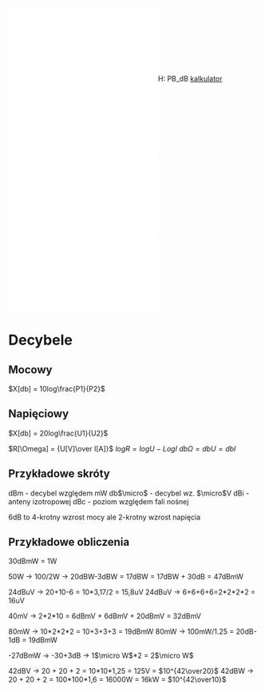 ![Wykład decybele_konspekt_eportal](Notatki/Semestr%201/Miernictwo%20w%20informatyce%20i%20telekomunikacji/Wyk%C5%82ady/Wyk%C5%82ad%205/Wyk%C5%82ad%20decybele_konspekt_eportal.pdf)H: PB_dB
[kalkulator](https://www.rohde-schwarz.com/pt/applications/db-calculator-application-note_56280-15492.html)
![Materia_y_dodatkowe_z_dB_Piotr_Komur_Kalkulator_decybelowy_Elektronika_Praktyczna_ (1)](Materia_y_dodatkowe_z_dB_Piotr_Komur_Kalkulator_decybelowy_Elektronika_Praktyczna_%20(1).pdf)
![Decybele](Notatki/Semestr%201/Miernictwo%20w%20informatyce%20i%20telekomunikacji/Wyk%C5%82ady/Wyk%C5%82ad%205/Decybele.pdf)
![Materia_y_dodatkowe_z_dB_Piotr_Komur_Kalkulator_decybelowy_Elektronika_Praktyczna_ (1)](Notatki/Semestr%201/Miernictwo%20w%20informatyce%20i%20telekomunikacji/Wyk%C5%82ady/Wyk%C5%82ad%205/Materia_y_dodatkowe_z_dB_Piotr_Komur_Kalkulator_decybelowy_Elektronika_Praktyczna_%20(1).pdf)

# Decybele

## Mocowy
$X[db] = 10log\frac{P1}{P2}$


## Napięciowy
$X[db] = 20log\frac{U1}{U2}$



$R[\Omega] = {U[V]\over I[A]}$
$logR=logU-LogI$
$db\Omega=dbU=dbI$

## Przykładowe skróty
dBm - decybel względem mW
db$\micro$ - decybel wz. $\micro$V
dBi - anteny izotropowej
dBc - poziom względem fali nośnej

6dB to 4-krotny wzrost mocy ale 2-krotny wzrost napięcia


## Przykładowe obliczenia
30dBmW = 1W

50W -> 100/2W -> 20dBW-3dBW = 17dBW = 17dBW + 30dB = 47dBmW

24dBuV -> 20+10-6 = 10\*3,17/2 = 15,8uV
24dBuV -> 6+6+6+6=2\*2\*2\*2 = 16uV

40mV -> 2\*2\*10 = 6dBmV + 6dBmV + 20dBmV = 32dBmV

80mW -> 10\*2\*2\*2 = 10+3+3+3 = 19dBmW
80mW -> 100mW/1.25 = 20dB-1dB = 19dBmW

-27dBmW -> -30+3dB -> 1$\micro W$\*2 = 2$\micro W$

42dBV -> 20 + 20 + 2 = 10\*10\*1,25 = 125V = $10^{42\over20}$
42dBW -> 20 + 20 + 2 = 100\*100\*1,6 = 16000W = 16kW = $10^{42\over10}$

